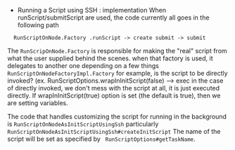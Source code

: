 * Running a Script using SSH : implementation
When runScript/submitScript are used, the  code currently all goes in the following path

```
  RunScriptOnNode.Factory .runScript -> create submit -> submit
```

The `RunScripOnNode.Factory` is responsible for making the  "real"
 script from what the user supplied  behind the scenes.
 when that factory is used, it  delegates to another one depending on a few things  `RunScriptOnNodeFactoryImpl.Factory`  for example, is the script to be directly invoked?
(ex. RunScriptOptions.wrapInInitScript(false)  -->   exec in the case of directly invoked, we don't mess with
the script at all,  it is just executed directly.
If wrapInInitScript(true) option is set (the default is true), then we are setting variables.

The code that handles customizing the script for  running in the
background is `RunScriptOnNodeAsInitScriptUsingSsh` particularly `RunScriptOnNodeAsInitScriptUsingSsh#createInitScript`
The name of the script will be set as specified by  ` RunScriptOptions#getTaskName`.
